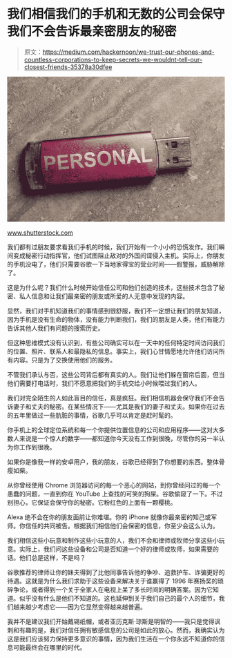 # 我们相信我们的手机和无数的公司会保守我们不会告诉最亲密朋友的秘密

> 原文：<https://medium.com/hackernoon/we-trust-our-phones-and-countless-corporations-to-keep-secrets-we-wouldnt-tell-our-closest-friends-35378a30dfee>

![](img/ed4d635a6ee905d4baa094d4086e8308.png)

www.shutterstock.com

我们都有过朋友要求看我们手机的时候，我们开始有一个小小的恐慌发作。我们瞬间变成秘密行动指挥官，他们试图阻止敌对的外国间谍侵入主机。实际上，你朋友的手机没电了，他们只需要谷歌一下当地家得宝的营业时间——假警报，威胁解除了。

这是为什么呢？我们什么时候开始信任公司和他们创造的技术，这些技术包含了秘密、私人信息和让我们最亲密的朋友或所爱的人无意中发现的内容。

显然，我们对手机知道我们的事情感到很舒服，我们不一定想让我们的朋友知道，因为手机是没有生命的物体，没有能力判断我们，我们的朋友是人类，他们有能力告诉其他人我们有问题的搜索历史。

但这种思维模式没有认识到，有些公司确实可以在一天中的任何特定时间访问我们的位置、照片、联系人和最隐私的信息。事实上，我们心甘情愿地允许他们访问所有内容。只是为了交换使用他们的服务。

不管我们承认与否，这些公司背后都有真实的人。我们让他们躲在窗帘后面，但当他们需要打电话时，我们不愿意把我们的手机交给小时候喂过我们的人。

我们对完全陌生的人如此盲目的信任，真是疯狂。我们相信机器会保守我们不会告诉妻子和丈夫的秘密。在某些情况下——尤其是我们的妻子和丈夫。如果你在过去的五年里做过一些肮脏的事情，谷歌几乎可以肯定是赶时髦的。

你手机上的全球定位系统和每一个你提供位置信息的公司和应用程序——这对大多数人来说是一个惊人的数字——都知道你今天没有工作到很晚，尽管你的另一半认为你工作到很晚。

如果你是像我一样的安卓用户，我的朋友，谷歌已经得到了你想要的东西。整体骨瘦如柴。

从你曾经使用 Chrome 浏览器访问的每一个恶心的网站，到你曾经问过的每一个愚蠢的问题，一直到你在 YouTube 上查找的可笑的狗屎。谷歌偷窥了一下。不过别担心，它保证会保守你的秘密。它粉红色的上面有一颗樱桃。

Alexa 绝不会在你的朋友面前让你难堪。你的 iPhone 就像你最亲密的知己或军师。你信任的共同被告。根据我们相信他们会保密的信息，你至少会这么认为。

我们相信这些小玩意和制作这些小玩意的人，我们不会和律师或牧师分享这些小玩意。实际上，我们问这些设备和公司是否知道一个好的律师或牧师，如果需要的话。他们总是这样，不是吗？

谷歌推荐的律师让你的妹夫得到了比他同事告诉他的争吵、追救护车、诈骗更好的待遇。这就是为什么我们求助于这些设备来解决关于谁赢得了 1996 年赛扬奖的琐碎争论，或者得到一个关于全家人在电视上呆了多长时间的明确答案。因为它知道。似乎没有什么是他们不知道的。这也延伸到关于我们自己的最个人的细节，我们越来越少考虑它——因为它显然变得越来越普遍。

我并不是建议我们开始戴锡纸帽，或者亚历克斯·琼斯是明智的——我只是觉得讽刺和有趣的是，我们对信任拥有敏感信息的公司是如此的放心。然而，我确实认为这是我们应该努力保持更多意识的事情，因为我们生活在一个你永远不知道你的信息可能最终会在哪里的时代。